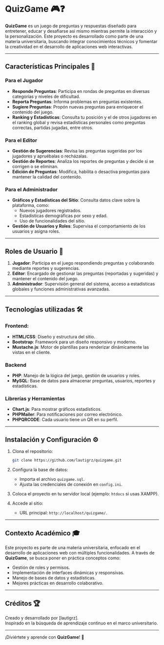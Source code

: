 # QuizGame 🎮❓  

**QuizGame** es un juego de preguntas y respuestas diseñado para entretener, educar y desafiarse asi mismo mientras permite la interacción y la personalización. Este proyecto es desarrollado como parte de una materia universitaria, buscando integrar conocimientos técnicos y fomentar la creatividad en el desarrollo de aplicaciones web interactivas.

---

## Características Principales 🚀  

### Para el Jugador  
- **Responde Preguntas**: Participa en rondas de preguntas en diversas categorías y niveles de dificultad.  
- **Reporta Preguntas**: Informa problemas en preguntas existentes.  
- **Sugiere Preguntas**: Propón nuevas preguntas para enriquecer el contenido del juego.  
- **Ranking y Estadísticas**: Consulta tu posición y el de otros jugadores en el ranking global y revisa estadísticas personales como preguntas correctas, partidas jugadas, entre otros.  

### Para el Editor  
- **Gestión de Sugerencias**: Revisa las preguntas sugeridas por los jugadores y apruébalas o recházalas.  
- **Gestión de Reportes**: Analiza los reportes de preguntas y decide si se corrigen o se eliminan.  
- **Edición de Preguntas**: Modifica, habilita o desactiva preguntas para mantener la calidad del contenido.  

### Para el Administrador  
- **Gráficos y Estadísticas del Sitio**: Consulta datos clave sobre la plataforma, como:  
  - Nuevos jugadores registrados.  
  - Estadísticas demográficas por sexo y edad.  
  - Uso de funcionalidades del sitio.  
- **Gestión de Usuarios y Roles**: Supervisa el comportamiento de los usuarios y asigna roles.  

---

## Roles de Usuario 👥  

1. **Jugador**: Participa en el juego respondiendo preguntas y colaborando mediante reportes y sugerencias.  
2. **Editor**: Encargado de gestionar las preguntas (reportadas y sugeridas) y mantener el contenido del juego.  
3. **Administrador**: Supervisión general del sistema, acceso a estadísticas globales y funciones administrativas avanzadas.  

---

## Tecnologías utilizadas 🛠️

### Frontend:
- **HTML/CSS**: Diseño y estructura del sitio.
- **Bootstrap**: Framework para un diseño responsivo y moderno.
- **Mustache.js**: Motor de plantillas para renderizar dinámicamente las vistas en el cliente.

### Backend  
- **PHP**: Manejo de la lógica del juego, gestión de usuarios y roles.  
- **MySQL**: Base de datos para almacenar preguntas, usuarios, reportes y estadísticas.  

### Librerías y Herramientas  
- **Chart.js**: Para mostrar gráficos estadísticos.  
- **PHPMailer**: Para notificaciones por correo electrónico.
- **PHPQRCODE**: Cada usuario tiene un QR en su perfil.  

---

## Instalación y Configuración ⚙️  

1. Clona el repositorio:  
   ```bash
   git clone https://github.com/lautigrz/quizgame.git
   ```  
2. Configura la base de datos:  
   - Importa el archivo `quizgame.sql`.  
   - Ajusta las credenciales de conexión en `config.ini`.  

3. Coloca el proyecto en tu servidor local (ejemplo: `htdocs` si usas XAMPP).  

4. Accede al sitio:  
   - URL principal: `http://localhost/quizgame/`.  

---

## Contexto Académico 🎓  

Este proyecto es parte de una materia universitaria, enfocado en el desarrollo de aplicaciones web con múltiples funcionalidades. A través de **QuizGame**, se busca poner en práctica conceptos como:  
- Gestión de roles y permisos.  
- Implementación de interfaces dinámicas y responsivas.  
- Manejo de bases de datos y estadísticas.  
- Mejores prácticas en desarrollo colaborativo.  

---

## Créditos 🏆  
Creado y desarrollado por [lautigrz].  
Inspirado en la búsqueda de aprendizaje continuo en el marco universitario.  

---

¡Diviértete y aprende con **QuizGame**! 🎉

